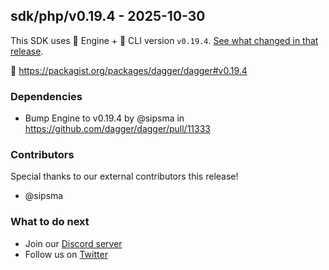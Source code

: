 ## sdk/php/v0.19.4 - 2025-10-30

This SDK uses 🚙 Engine + 🚗 CLI version `v0.19.4`. [See what changed in that release](https://github.com/dagger/dagger/releases/tag/v0.19.4).

🐘 https://packagist.org/packages/dagger/dagger#v0.19.4

### Dependencies
- Bump Engine to v0.19.4 by @sipsma in https://github.com/dagger/dagger/pull/11333

### Contributors
Special thanks to our external contributors this release!
- @sipsma

### What to do next
- Join our [Discord server](https://discord.gg/dagger-io)
- Follow us on [Twitter](https://twitter.com/dagger_io)
